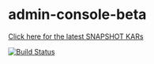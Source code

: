 # admin-console-beta

[Click here for the latest SNAPSHOT KARs](http://artifacts.codice.org/content/repositories/snapshots/org/codice/ddf/admin/beta/admin-beta-app/)

[![Build Status](https://travis-ci.org/connexta/admin-console-beta.svg?branch=master)](https://travis-ci.org/connexta/admin-console-beta)
